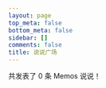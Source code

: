 ```yaml
---
layout: page
top_meta: false
bottom_meta: false
sidebar: []
comments: false
title: 说说广场
---
```


<div class="container">
  <p>共发表了 <span id="memosCount">0</span> 条 Memos 说说！</p>
</div>
<script>
  function getTotal() {
    var totalUrl = "https://s.dusays.com/api/v1/memo/stats?creatorId=1";
    fetch(totalUrl).then(res => res.json()).then(resdata => {
      if (resdata) {
        var memosCount = document.getElementById('total');
        memosCount.innerHTML = resdata.length;
      }
    }).catch(err => {
    });
  };
  window.onload = getTotal();
</script>

<div id="bber"></div>
<script>
  var bbMemos = {
    memos : 'https://s.dusays.com/',
    limit : '10',
    creatorId:'1' ,
    domId: '#bber',
  }
</script>
<script src="https://npm.onmicrosoft.cn/penndu@4.0.9/memos.js"></script>
<script src="https://npm.onmicrosoft.cn/marked/marked.min.js"></script>
<script src="https://jsd.onmicrosoft.cn/gh/Tokinx/ViewImage/view-image.min.js"></script>
<script src="https://jsd.onmicrosoft.cn/gh/Tokinx/Lately/lately.min.js"></script>